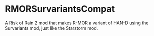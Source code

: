 # RMORSurvariantsCompat
A Risk of Rain 2 mod that makes R-MOR a variant of HAN-D using the Survariants mod, just like the Starstorm mod.
